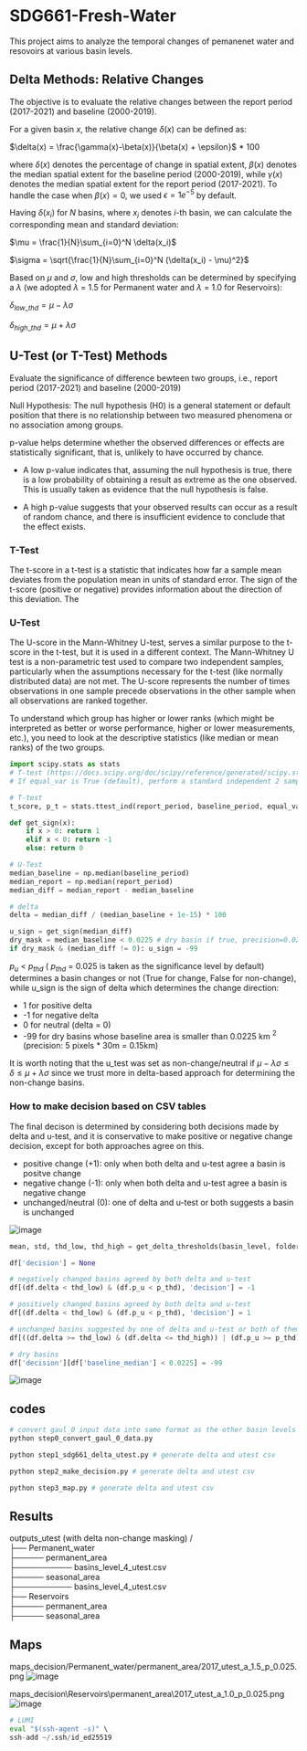 # SDG661-Fresh-Water
This project aims to analyze the temporal changes of pemanenet water and resovoirs at various basin levels.

## Delta Methods: Relative Changes 
The objective is to evaluate the relative changes between the report period (2017-2021) and baseline (2000-2019). 

For a given basin $x$, the relative change $\delta(x)$ can be defined as:

$\delta(x) = \frac{\gamma(x)-\beta(x)}{\beta(x) + \epsilon}$ * 100 

where $\delta(x)$ denotes the percentage of change in spatial extent, $\beta(x)$ denotes the median spatial extent for the baseline period (2000-2019), while $\gamma(x)$ denotes the median spatial extent for the report period (2017-2021). 
To handle the case when $\beta(x) = 0$, we used $\epsilon = 1e^{-5}$ by default.

Having $\delta(x_i)$ for $N$ basins, where $x_i$ denotes $i$-th basin, we can calculate the corresponding mean and standard deviation:

$\mu = \frac{1}{N}\sum_{i=0}^N \delta(x_i)$ 

$\sigma = \sqrt{\frac{1}{N}\sum_{i=0}^N (\delta(x_i) - \mu)^2}$


Based on $\mu$ and $\sigma$, low and high thresholds can be determined by specifying a $\lambda$ (we adopted $\lambda$ = 1.5 for Permanent water and $\lambda$ = 1.0 for Reservoirs): 

$\delta_{low\_{thd}} = \mu - \lambda \sigma$ 

$\delta_{high\_{thd}} = \mu + \lambda \sigma$ 


## U-Test (or T-Test) Methods
Evaluate the significance of difference bewteen two groups, i.e., report period (2017-2021) and baseline (2000-2019)

Null Hypothesis: The null hypothesis (H0) is a general statement or default position that there is no relationship between two measured phenomena or no association among groups. 

p-value helps determine whether the observed differences or effects are statistically significant, that is, unlikely to have occurred by chance.

- A low p-value indicates that, assuming the null hypothesis is true, there is a low probability of obtaining a result as extreme as the one observed. This is usually taken as evidence that the null hypothesis is false. 

- A high p-value suggests that your observed results can occur as a result of random chance, and there is insufficient evidence to conclude that the effect exists.

### T-Test
The t-score in a t-test is a statistic that indicates how far a sample mean deviates from the population mean in units of standard error. The sign of the t-score (positive or negative) provides information about the direction of this deviation. The 

### U-Test
The U-score in the Mann-Whitney U-test, serves a similar purpose to the t-score in the t-test, but it is used in a different context. The Mann-Whitney U test is a non-parametric test used to compare two independent samples, particularly when the assumptions necessary for the t-test (like normally distributed data) are not met. The U-score represents the number of times observations in one sample precede observations in the other sample when all observations are ranked together.

To understand which group has higher or lower ranks (which might be interpreted as better or worse performance, higher or lower measurements, etc.), you need to look at the descriptive statistics (like median or mean ranks) of the two groups.

```python 
import scipy.stats as stats
# T-test (https://docs.scipy.org/doc/scipy/reference/generated/scipy.stats.ttest_ind.html)
# If equal_var is True (default), perform a standard independent 2 sample test that assumes equal population variances. If False, perform Welch’s t-test, which does not assume equal population variance .

# T-test
t_score, p_t = stats.ttest_ind(report_period, baseline_period, equal_var=False)

def get_sign(x):
    if x > 0: return 1
    elif x < 0: return -1
    else: return 0

# U-Test
median_baseline = np.median(baseline_period)
median_report = np.median(report_period)
median_diff = median_report - median_baseline

# delta
delta = median_diff / (median_baseline + 1e-15) * 100

u_sign = get_sign(median_diff)
dry_mask = median_baseline < 0.0225 # dry basin if true, precision=0.0225
if dry_mask & (median_diff != 0): u_sign = -99
```

$p_u$ < $p_{thd}$ ( $p_{thd}$ = 0.025 is taken as the significance level by default) determines a basin changes or not (True for change, False for non-change), while u_sign is the sign of delta which determines the change direction:
- 1 for positive delta 
- -1 for negative delta 
- 0 for neutral (delta = 0)
- -99 for dry basins whose baseline area is smaller than 0.0225 km $^2$ (precision: 5 pixels * 30m = 0.15km)

It is worth noting that the u_test was set as non-change/neutral if $\mu - \lambda \sigma \leq \delta  \leq \mu + \lambda \sigma$ since we trust more in delta-based approach for determining the non-change basins.

### How to make decision based on CSV tables
The final decison is determined by considering both decisions made by delta and u-test, and it is conservative to make positive or negative change decision, except for both approaches agree on this.
- positive change (+1):  only when both delta and u-test agree a basin is positve change
- negative change (-1): only when both delta and u-test agree a basin is negative change
- unchanged/neutral (0): one of delta and u-test or both suggests a basin is unchanged

![image](figures/SDG-decision-logic-V1.png)

```python 
mean, std, thd_low, thd_high = get_delta_thresholds(basin_level, folder, area, alpha)

df['decision'] = None

# negatively changed basins agreed by both delta and u-test
df[(df.delta < thd_low) & (df.p_u < p_thd), 'decision'] = -1 

# positively changed basins agreed by both delta and u-test
df[(df.delta < thd_low) & (df.p_u < p_thd), 'decision'] = 1 

# unchanged basins suggested by one of delta and u-test or both of them
df[((df.delta >= thd_low) & (df.delta <= thd_high)) | (df.p_u >= p_thd), 'decision'] = 0 

# dry basins
df['decision'][df['baseline_median'] < 0.0225] = -99 
```




![image](figures/csv_screenshot.png)


## codes
```python 
# convert gaul_0 input data into same format as the other basin levels (3-8).
python step0_convert_gaul_0_data.py 

python step1_sdg661_delta_utest.py # generate delta and utest csv

python step2_make_decision.py # generate delta and utest csv

python step3_map.py # generate delta and utest csv

```



## Results

outputs_utest (with delta non-change masking) / \
├── Permanent_water \
├───── permanent_area\
├────────── basins_level_4_utest.csv\
├───── seasonal_area\
├────────── basins_level_4_utest.csv\
├── Reservoirs\
├───── permanent_area\
├───── seasonal_area

## Maps

maps_decision/Permanent_water/permanent_area/2017_utest_a_1.5_p_0.025.png
![image](maps_decision/Permanent_water/permanent_area/2017_utest_a_1.5_p_0.025.png)

maps_decision\Reservoirs\permanent_area\2017_utest_a_1.0_p_0.025.png
![image](maps_decision/Reservoirs/permanent_area/2017_utest_a_1.0_p_0.025.png)



```python 
# LUMI
eval "$(ssh-agent -s)" \
ssh-add ~/.ssh/id_ed25519
```